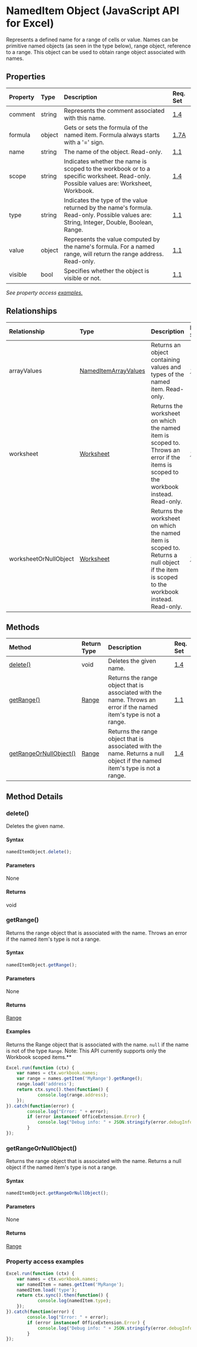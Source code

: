 # NamedItem Object (JavaScript API for Excel)

Represents a defined name for a range of cells or value. Names can be primitive named objects (as seen in the type below), range object, reference to a range. This object can be used to obtain range object associated with names.

## Properties

| Property	   | Type	|Description| Req. Set|
|:---------------|:--------|:----------|:----|
|comment|string|Represents the comment associated with this name.|[1.4](../requirement-sets/excel-api-requirement-sets.md)|
|formula|object|Gets or sets the formula of the named item.  Formula always starts with a '=' sign.|[1.7A](../requirement-sets/excel-api-requirement-sets.md)|
|name|string|The name of the object. Read-only.|[1.1](../requirement-sets/excel-api-requirement-sets.md)|
|scope|string|Indicates whether the name is scoped to the workbook or to a specific worksheet. Read-only. Possible values are: Worksheet, Workbook.|[1.4](../requirement-sets/excel-api-requirement-sets.md)|
|type|string|Indicates the type of the value returned by the name's formula. Read-only. Possible values are: String, Integer, Double, Boolean, Range.|[1.1](../requirement-sets/excel-api-requirement-sets.md)|
|value|object|Represents the value computed by the name's formula. For a named range, will return the range address. Read-only.|[1.1](../requirement-sets/excel-api-requirement-sets.md)|
|visible|bool|Specifies whether the object is visible or not.|[1.1](../requirement-sets/excel-api-requirement-sets.md)|

_See property access [examples.](#property-access-examples)_

## Relationships
| Relationship | Type	|Description| Req. Set|
|:---------------|:--------|:----------|:----|
|arrayValues|[NamedItemArrayValues](nameditemarrayvalues.md)|Returns an object containing values and types of the named item. Read-only.|[1.7A](../requirement-sets/excel-api-requirement-sets.md)|
|worksheet|[Worksheet](worksheet.md)|Returns the worksheet on which the named item is scoped to. Throws an error if the items is scoped to the workbook instead. Read-only.|[1.4](../requirement-sets/excel-api-requirement-sets.md)|
|worksheetOrNullObject|[Worksheet](worksheet.md)|Returns the worksheet on which the named item is scoped to. Returns a null object if the item is scoped to the workbook instead. Read-only.|[1.4](../requirement-sets/excel-api-requirement-sets.md)|

## Methods

| Method		   | Return Type	|Description| Req. Set|
|:---------------|:--------|:----------|:----|
|[delete()](#delete)|void|Deletes the given name.|[1.4](../requirement-sets/excel-api-requirement-sets.md)|
|[getRange()](#getrange)|[Range](range.md)|Returns the range object that is associated with the name. Throws an error if the named item's type is not a range.|[1.1](../requirement-sets/excel-api-requirement-sets.md)|
|[getRangeOrNullObject()](#getrangeornullobject)|[Range](range.md)|Returns the range object that is associated with the name. Returns a null object if the named item's type is not a range.|[1.4](../requirement-sets/excel-api-requirement-sets.md)|

## Method Details


### delete()
Deletes the given name.

#### Syntax
```js
namedItemObject.delete();
```

#### Parameters
None

#### Returns
void

### getRange()
Returns the range object that is associated with the name. Throws an error if the named item's type is not a range.

#### Syntax
```js
namedItemObject.getRange();
```

#### Parameters
None

#### Returns
[Range](range.md)

#### Examples

Returns the Range object that is associated with the name. `null` if the name is not of the type `Range`. Note: This API currently supports only the Workbook scoped items.**

```js
Excel.run(function (ctx) { 
	var names = ctx.workbook.names;
	var range = names.getItem('MyRange').getRange();
	range.load('address');
	return ctx.sync().then(function() {
			console.log(range.address);
	});
}).catch(function(error) {
		console.log("Error: " + error);
		if (error instanceof OfficeExtension.Error) {
			console.log("Debug info: " + JSON.stringify(error.debugInfo));
		}
});
```


### getRangeOrNullObject()
Returns the range object that is associated with the name. Returns a null object if the named item's type is not a range.

#### Syntax
```js
namedItemObject.getRangeOrNullObject();
```

#### Parameters
None

#### Returns
[Range](range.md)
### Property access examples

```js
Excel.run(function (ctx) { 
	var names = ctx.workbook.names;
	var namedItem = names.getItem('MyRange');
	namedItem.load('type');
	return ctx.sync().then(function() {
			console.log(namedItem.type);
	});
}).catch(function(error) {
		console.log("Error: " + error);
		if (error instanceof OfficeExtension.Error) {
			console.log("Debug info: " + JSON.stringify(error.debugInfo));
		}
});
```
